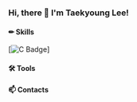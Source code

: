 ### Hi, there 👋 I'm Taekyoung Lee!

#### ✏ Skills
[![C Badge](http://img.shields.io/badge/-C-blue?style=flat&logo=C)]




#### 🛠 Tools

#### 📫 Contacts
